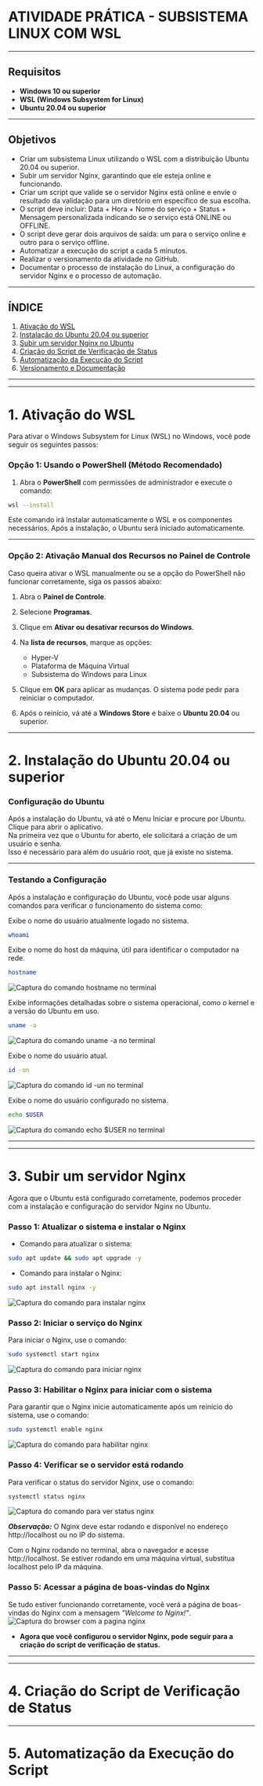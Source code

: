 # ATIVIDADE PRÁTICA - SUBSISTEMA LINUX COM WSL
***

## Requisitos
- **Windows 10 ou superior**
- **WSL (Windows Subsystem for Linux)**
- **Ubuntu 20.04 ou superior**

***

## Objetivos

- Criar um subsistema Linux utilizando o WSL com a distribuição Ubuntu 20.04 ou superior.
- Subir um servidor Nginx, garantindo que ele esteja online e funcionando.
- Criar um script que valide se o servidor Nginx está online e envie o resultado da validação para um diretório em especifico de sua escolha.
- O script deve incluir: Data + Hora + Nome do serviço + Status + Mensagem personalizada indicando se o serviço está ONLINE ou OFFLINE.
- O script deve gerar dois arquivos de saída: um para o serviço online e outro para o serviço offline.
- Automatizar a execução do script a cada 5 minutos.
- Realizar o versionamento da atividade no GitHub.
- Documentar o processo de instalação do Linux, a configuração do servidor Nginx e o processo de automação.

***
## ÍNDICE

1. [Ativação do WSL](#ativação-do-wsl)
2. [Instalação do Ubuntu 20.04 ou superior](#instalação-do-ubuntu-2004-ou-superior)
3. [Subir um servidor Nginx no Ubuntu](#subir-um-servidor-nginx)
4. [Criação do Script de Verificação de Status](#criação-do-script-de-verificação-de-status)
5. [Automatização da Execução do Script](#automatização-da-execução-do-script)
6. [Versionamento e Documentação](#versionamento-e-documentação)

***
***
 # 1. Ativação do WSL

Para ativar o Windows Subsystem for Linux (WSL) no Windows, você pode seguir os seguintes passos:

### Opção 1: Usando o PowerShell (Método Recomendado)
1. Abra o **PowerShell** com permissões de administrador e execute o comando:

```bash
wsl --install
````

    
Este comando irá instalar automaticamente o WSL e os componentes necessários. Após a instalação, o Ubuntu será iniciado automaticamente.

***

### Opção 2: Ativação Manual dos Recursos no Painel de Controle

 Caso queira ativar o WSL manualmente ou se a opção do PowerShell não funcionar corretamente, siga os passos abaixo:

1. Abra o **Painel de Controle**.
2. Selecione **Programas**.
3. Clique em **Ativar ou desativar recursos do Windows**.
4. Na **lista de recursos**, marque as opções:
      - Hyper-V
      - Plataforma de Máquina Virtual
      - Subsistema do Windows para Linux

5. Clique em **OK** para aplicar as mudanças. O sistema pode pedir para reiniciar o computador.
6. Após o reinício, vá até a **Windows Store** e baixe o **Ubuntu 20.04** ou superior.

***

# 2. Instalação do Ubuntu 20.04 ou superior
### Configuração do Ubuntu
Após a instalação do Ubuntu, vá até o Menu Iniciar e procure por Ubuntu. Clique para abrir o aplicativo.  
Na primeira vez que o Ubuntu for aberto, ele solicitará a criação de um usuário e senha.  
Isso é necessário para além do usuário root, que já existe no sistema.


***
### Testando a Configuração
Após a instalação e configuração do Ubuntu, você pode usar alguns comandos para verificar o funcionamento do sistema como:  

 Exibe o nome do usuário atualmente logado no sistema.
```bash
whoami
````
 Exibe o nome do host da máquina, útil para identificar o computador na rede.
```bash
hostname
````
![Captura do comando hostname no terminal](img/imagem-comando-hostname.png)

 Exibe informações detalhadas sobre o sistema operacional, como o kernel e a versão do Ubuntu em uso.
```bash
uname -a
````
![Captura do comando uname -a no terminal](img/imagem-comando-uname-a.png)

Exibe o nome do usuário atual.
 ```bash
id -un
````
![Captura do comando id -un no terminal](img/imagem-comando-id-un.png)

Exibe o nome do usuário configurado no sistema.
```bash
echo $USER
````
![Captura do comando echo $USER no terminal](img/imagem-comando-echosuper.png)


***
***

# 3. Subir um servidor Nginx
Agora que o Ubuntu está configurado corretamente, podemos proceder com a instalação e configuração do servidor Nginx no Ubuntu.

### Passo 1: Atualizar o sistema e instalar o Nginx

- Comando para atualizar o sistema:
 ```bash
sudo apt update && sudo apt upgrade -y
````
- Comando para instalar o Nginx:
 ```bash
sudo apt install nginx -y
````
![Captura do comando para instalar nginx](img/imagem-install-nginx.png)

### Passo 2: Iniciar o serviço do Nginx
Para iniciar o Nginx, use o comando:
 ```bash
sudo systemctl start nginx
````
![Captura do comando para iniciar nginx](img/imagem-comando-start-nginx.png)

### Passo 3: Habilitar o Nginx para iniciar com o sistema
Para garantir que o Nginx inicie automaticamente após um reinício do sistema, use o comando:
 ```bash
sudo systemctl enable nginx
````
![Captura do comando para habilitar nginx](img/imagem-comando-habilita-nginx.png)

### Passo 4: Verificar se o servidor está rodando
Para verificar o status do servidor Nginx, use o comando:
 ```bash
systemctl status nginx
````
![Captura do comando para ver status nginx](img/imagem-comando-status-nginx.png)

***Observação:*** O Nginx deve estar rodando e disponível no endereço http://localhost ou no IP do sistema.

Com o Nginx rodando no terminal, abra o navegador e acesse http://localhost. Se estiver rodando em uma máquina virtual, substitua localhost pelo IP da máquina.

### Passo 5: Acessar a página de boas-vindas do Nginx

Se tudo estiver funcionando corretamente, você verá a página de boas-vindas do Nginx com a mensagem *"Welcome to Nginx!"*.
![Captura do browser com a pagina nginx](img/imagem-ngnix-browser.png)

- **Agora que você configurou o servidor Nginx, pode seguir para a criação do script de verificação de status.**

***
***
# 4. Criação do Script de Verificação de Status

***

# 5. Automatização da Execução do Script







